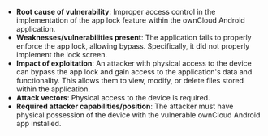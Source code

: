 - **Root cause of vulnerability**: Improper access control in the implementation of the app lock feature within the ownCloud Android application.
- **Weaknesses/vulnerabilities present**: The application fails to properly enforce the app lock, allowing bypass. Specifically, it did not properly implement the lock screen.
- **Impact of exploitation**: An attacker with physical access to the device can bypass the app lock and gain access to the application's data and functionality. This allows them to view, modify, or delete files stored within the application.
- **Attack vectors**: Physical access to the device is required.
- **Required attacker capabilities/position**: The attacker must have physical possession of the device with the vulnerable ownCloud Android app installed.